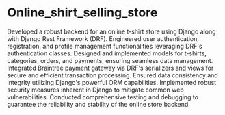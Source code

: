 # Online_shirt_selling_store
Developed a robust backend for an online t-shirt store using Django along with Django Rest Framework (DRF).
Engineered user authentication, registration, and profile management functionalities leveraging DRF's authentication classes.
Designed and implemented models for t-shirts, categories, orders, and payments, ensuring seamless data management.
Integrated Braintree payment gateway via DRF's serializers and views for secure and efficient transaction processing.
Ensured data consistency and integrity utilizing Django's powerful ORM capabilities.
Implemented robust security measures inherent in Django to mitigate common web vulnerabilities.
Conducted comprehensive testing and debugging to guarantee the reliability and stability of the online store backend.

